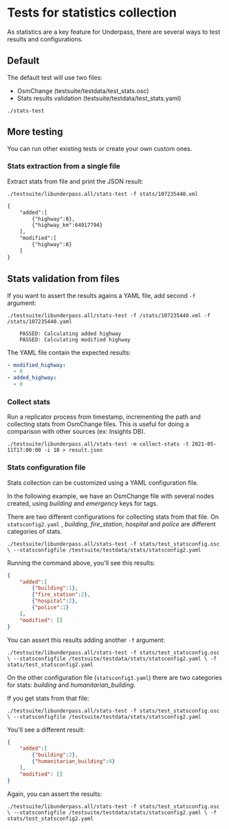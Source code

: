 # Tests for statistics collection

As statistics are a key feature for Underpass, there are several ways to test
results and configurations.

## Default

The default test will use two files:

* OsmChange (testsuite/testdata/test_stats.osc)
* Stats results validation (testsuite/testdata/test_stats.yaml)

`./stats-test`

## More testing

You can run other existing tests or create your own custom ones.

### Stats extraction from a single file

Extract stats from file and print the JSON result:

`./testsuite/libunderpass.all/stats-test -f stats/107235440.xml`

```xml
{
    "added":[
        {"highway":8},
        {"highway_km":64917794}
    ],
    "modified":[
        {"highway":8}
    ]
}
```

## Stats validation from files

If you want to assert the results agains a YAML file, add second `-f` argument: 

`./testsuite/libunderpass.all/stats-test -f /stats/107235440.xml -f /stats/107235440.yaml`

```
    PASSED: Calculating added highway
    PASSED: Calculating modified highway
```

The YAML file contain the expected results:

```yaml
- modified_highway:
  - 8
- added_highway:
  - 8
```

### Collect stats

Run a replicator process from timestamp, incrementing the path and collecting stats from
OsmChange files. This is useful for doing a comparison with other sources (ex: Insights DB).

`./testsuite/libunderpass.all/stats-test -m collect-stats -t 2021-05-11T17:00:00 -i 10 > result.json`

### Stats configuration file

Stats collection can be customized using a YAML configuration file.

In the following example, we have an OsmChange file with several nodes created, using
_building_ and _emergency_ keys for tags.

There are two different configurations for collecting stats from that file.
On `statsconfig2.yaml` , _building_, _fire_station_, _hospital_ and _police_
are different categories of stats.

`./testsuite/libunderpass.all/stats-test -f stats/test_statsconfig.osc \
    --statsconfigfile /testsuite/testdata/stats/statsconfig2.yaml`

Running the command above, you'll see this results:

```json
{
    "added":[
        {"building":1},
        {"fire_station":2},
        {"hospital":2},
        {"police":1}
    ],
    "modified": []
}
```

You can assert this results adding another `-f` argument:

`./testsuite/libunderpass.all/stats-test -f stats/test_statsconfig.osc \
    --statsconfigfile /testsuite/testdata/stats/statsconfig2.yaml \
    -f stats/test_statsconfig2.yaml`

On the other configuration file (`statsconfig3.yaml`) there are two categories for stats: _building_ and _humanitarian_building_.

If you get stats from that file:

`./testsuite/libunderpass.all/stats-test -f stats/test_statsconfig.osc \
    --statsconfigfile /testsuite/testdata/stats/statsconfig2.yaml`

You'll see a different result:

```json
{
    "added":[
        {"building":2},
        {"humanitarian_building":4}
    ],
    "modified": []
}
```

Again, you can assert the results:

`./testsuite/libunderpass.all/stats-test -f stats/test_statsconfig.osc \
    --statsconfigfile /testsuite/testdata/stats/statsconfig2.yaml \
    -f stats/test_statsconfig2.yaml`
